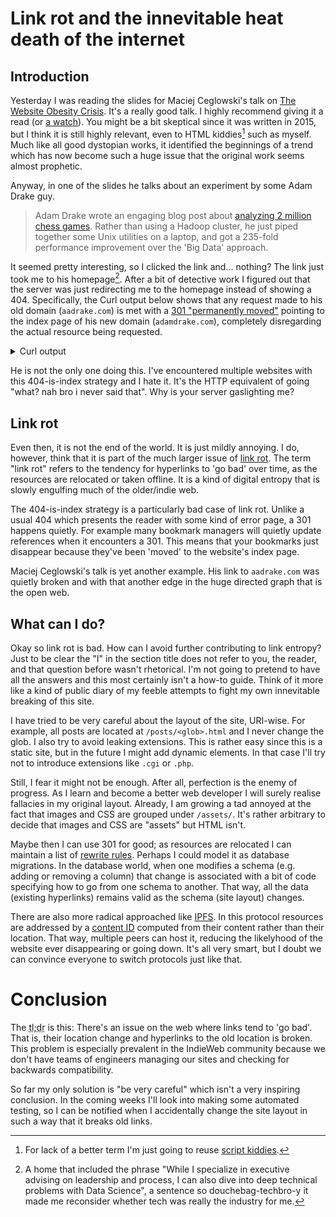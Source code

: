 # Link rot and the innevitable heat death of the internet

## Introduction

Yesterday I was reading the slides for Maciej Ceglowski's talk on [The Website Obesity Crisis].
It's a really good talk.
I highly recommend giving it a read
(or [a watch]).
You might be a bit skeptical since it was written in 2015,
but I think it is still highly relevant,
even to HTML kiddies[^html-kiddies] such as myself.
Much like all good dystopian works,
it identified the beginnings of a trend which has now become such a huge issue
that the original work seems almost prophetic.

[The Website Obesity Crisis]: https://idlewords.com/talks/website_obesity.htm
[a watch]: https://webdirections.org/blog/the-website-obesity-crisis
[^html-kiddies]: For lack of a better term I'm just going to reuse [script kiddies](https://en.wikipedia.org/wiki/Script_kiddie).

Anyway, in one of the slides he talks about an experiment by some Adam Drake guy.

> Adam Drake wrote an engaging blog post about [analyzing 2 million chess games].
> Rather than using a Hadoop cluster, he just piped together some Unix utilities on a laptop,
> and got a 235-fold performance improvement over the 'Big Data' approach.

[analyzing 2 million chess games]: http://aadrake.com/command-line-tools-can-be-235x-faster-than-your-hadoop-cluster.html

It seemed pretty interesting, so I clicked the link and... nothing?
The link just took me to his homepage[^douchebag-techbro].
After a bit of detective work I figured out
that the server was just redirecting me to the homepage instead of showing a 404.
Specifically, the Curl output below shows
that any request made to his old domain (`aadrake.com`) is met with a [301 "permanently moved"]
pointing to the index page of his new domain (`adamdrake.com`),
completely disregarding the actual resource being requested.

[301 "permanently moved"]: https://developer.mozilla.org/en-US/docs/Web/HTTP/Status/301
[^douchebag-techbro]: A home that included the phrase
"While I specialize in executive advising on leadership and process, I can also dive into deep technical problems with Data Science",
a sentence so douchebag-techbro-y it made me reconsider whether tech was really the industry for me.

<details>
    <summary>Curl output</summary>
    <p>Emphasis mine.</p>
    <pre><code>$ curl -v http://aadrake.com/command-line-tools-can-be-235x-faster-than-your-hadoop-cluster.html
*   Trying 192.64.119.137:80...
* Connected to aadrake.com (192.64.119.137) port 80 (#0)
&gt; GET <b>/command-line-tools-can-be-235x-faster-than-your-hadoop-cluster.html</b> HTTP/1.1
&gt; Host: aadrake.com
&gt; User-Agent: curl/8.1.1
&gt; Accept: */*
&gt;
&lt; HTTP/1.1 <b>301 Moved Permanently</b>
&lt; Date: Sun, 22 Oct 2023 21:12:20 GMT
&lt; Content-Type: text/html; charset=utf-8
&lt; Content-Length: 56
&lt; Connection: keep-alive
&lt; Location: <b>https://adamdrake.com</b>
&lt; X-Served-By: Namecheap URL Forward
&lt; Server: namecheap-nginx
&lt;
&lt;a href='https://adamdrake.com'&gt;Moved Permanently&lt;/a&gt;.
* Connection #0 to host aadrake.com left intact</code></pre>
</details>

He is not the only one doing this.
I've encountered multiple websites with this 404-is-index strategy and I hate it.
It's the HTTP equivalent of going "what? nah bro i never said that".
Why is your server gaslighting me?

## Link rot

Even then, it is not the end of the world.
It is just mildly annoying.
I do, however, think that it is part of the much larger issue of [link rot].
The term "link rot" refers to the tendency for hyperlinks to 'go bad' over time,
as the resources are relocated or taken offline.
It is a kind of digital entropy that is slowly engulfing much of the older/indie web.

[link rot]: https://en.wikipedia.org/wiki/Link_rot

The 404-is-index strategy is a particularly bad case of link rot.
Unlike a usual 404 which presents the reader with some kind of error page,
a 301 happens quietly.
For example many bookmark managers will quietly update references when it encounters a 301.
This means that your bookmarks just disappear because they've been 'moved' to the website's index page.

Maciej Ceglowski's talk is yet another example.
His link to `aadrake.com` was quietly broken
and with that another edge in the huge directed graph
that is the open web.

## What can I do?

Okay so link rot is bad.
How can I avoid further contributing to link entropy?
Just to be clear the "I" in the section title does not refer to you, the reader,
and that question before wasn't rhetorical.
I'm not going to pretend to have all the answers
and this most certainly isn't a how-to guide.
Think of it more like a kind of public diary of my feeble attempts to fight my own innevitable breaking of this site.

I have tried to be very careful about the layout of the site, URI-wise.
For example, all posts are located at `/posts/<glob>.html` and I never change the glob.
I also try to avoid leaking extensions.
This is rather easy since this is a static site,
but in the future I might add dynamic elements.
In that case I'll try not to introduce extensions like `.cgi` or `.php`.

Still, I fear it might not be enough.
After all, perfection is the enemy of progress.
As I learn and become a better web developer
I will surely realise fallacies in my original layout.
Already, I am growing a tad annoyed at the fact that images and CSS are grouped under `/assets/`.
It's rather arbitrary to decide that images and CSS are "assets" but HTML isn't.

Maybe then I can use 301 for good;
as resources are relocated I can maintain a list of [rewrite rules].
Perhaps I could model it as database migrations.
In the database world, when one modifies a schema
(e.g. adding or removing a column)
that change is associated with a bit of code
specifying how to go from one schema to another.
That way, all the data (existing hyperlinks) remains valid as the schema (site layout) changes.

[rewrite rules]: https://www.nginx.com/blog/creating-nginx-rewrite-rules/

There are also more radical approached like [IPFS].
In this protocol resources are addressed by a [content ID] computed from their content rather than their location.
That way, multiple peers can host it, reducing the likelyhood of the website ever disappearing or going down.
It's all very smart, but I doubt we can convince everyone to switch protocols just like that.

[IPFS]: https://ipfs.tech/
[content ID]: https://docs.ipfs.tech/concepts/content-addressing/#cids-are-not-file-hashes

# Conclusion

The <abbr title="too long; didn't read">tl;dr</abbr> is this:
There's an issue on the web where links tend to 'go bad'.
That is, their location change and hyperlinks to the old location is broken.
This problem is especially prevalent in the IndieWeb community
because we don't have teams of engineers managing our sites and checking for backwards compatibility.

So far my only solution is "be very careful"
which isn't a very inspiring conclusion.
In the coming weeks I'll look into making some automated testing, so I can be
notified when I accidentally change the site layout in such a way that it
breaks old links.
